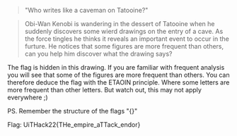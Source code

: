 
>"Who writes like a caveman on Tatooine?"

>Obi-Wan Kenobi is wandering in the dessert of Tatooine when he suddenly discovers 
>some wierd drawings on the entry of a cave. As the force tingles he thinks it reveals 
>an important event to occur in the furture. He notices that some figures are more 
>frequent than others, can you help him discover what the drawing says? 

The flag is hidden in this drawing.
If you are familiar with frequent analysis you will
see that some of the figures are more frequent than others. 
You can therefore deduce the flag with the ETAOIN principle.
Where some letters are more frequent than other letters.
But watch out, this may not apply everywhere ;)

PS. Remember the structure of the flags "{}"

Flag: UiTHack22{THe_empire_aTTack_endor}